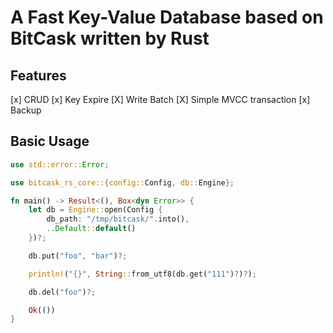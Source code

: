 # A Fast Key-Value Database based on BitCask written by Rust

## Features

[x] CRUD
[x] Key Expire
[X] Write Batch
[X] Simple MVCC transaction
[x] Backup

## Basic Usage
```Rust
use std::error::Error;

use bitcask_rs_core::{config::Config, db::Engine};

fn main() -> Result<(), Box<dyn Error>> {
    let db = Engine::open(Config {
        db_path: "/tmp/bitcask/".into(),
        ..Default::default()
    })?;

    db.put("foo", "bar")?;

    println!("{}", String::from_utf8(db.get("111")?)?);

    db.del("foo")?;

    Ok(())
}
```
